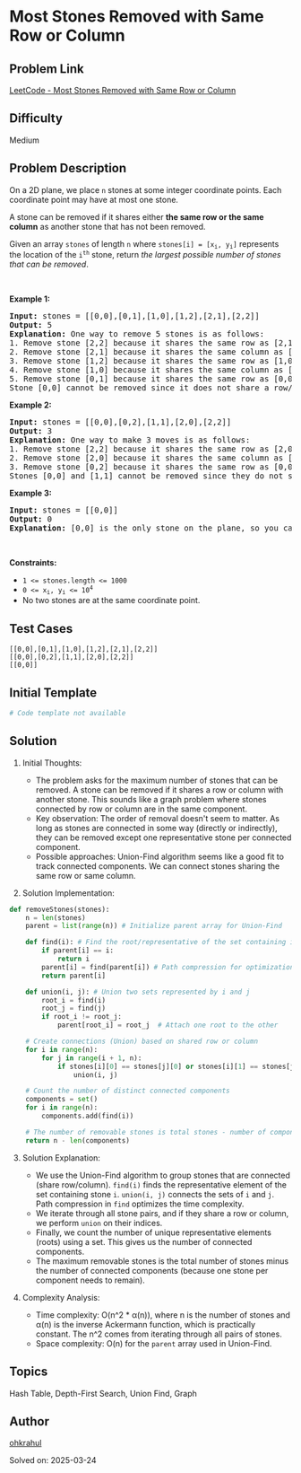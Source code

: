 # Most Stones Removed with Same Row or Column

## Problem Link
[LeetCode - Most Stones Removed with Same Row or Column](https://leetcode.com/problems/most-stones-removed-with-same-row-or-column/)

## Difficulty
Medium

## Problem Description
<p>On a 2D plane, we place <code>n</code> stones at some integer coordinate points. Each coordinate point may have at most one stone.</p>

<p>A stone can be removed if it shares either <strong>the same row or the same column</strong> as another stone that has not been removed.</p>

<p>Given an array <code>stones</code> of length <code>n</code> where <code>stones[i] = [x<sub>i</sub>, y<sub>i</sub>]</code> represents the location of the <code>i<sup>th</sup></code> stone, return <em>the largest possible number of stones that can be removed</em>.</p>

<p>&nbsp;</p>
<p><strong class="example">Example 1:</strong></p>

<pre>
<strong>Input:</strong> stones = [[0,0],[0,1],[1,0],[1,2],[2,1],[2,2]]
<strong>Output:</strong> 5
<strong>Explanation:</strong> One way to remove 5 stones is as follows:
1. Remove stone [2,2] because it shares the same row as [2,1].
2. Remove stone [2,1] because it shares the same column as [0,1].
3. Remove stone [1,2] because it shares the same row as [1,0].
4. Remove stone [1,0] because it shares the same column as [0,0].
5. Remove stone [0,1] because it shares the same row as [0,0].
Stone [0,0] cannot be removed since it does not share a row/column with another stone still on the plane.
</pre>

<p><strong class="example">Example 2:</strong></p>

<pre>
<strong>Input:</strong> stones = [[0,0],[0,2],[1,1],[2,0],[2,2]]
<strong>Output:</strong> 3
<strong>Explanation:</strong> One way to make 3 moves is as follows:
1. Remove stone [2,2] because it shares the same row as [2,0].
2. Remove stone [2,0] because it shares the same column as [0,0].
3. Remove stone [0,2] because it shares the same row as [0,0].
Stones [0,0] and [1,1] cannot be removed since they do not share a row/column with another stone still on the plane.
</pre>

<p><strong class="example">Example 3:</strong></p>

<pre>
<strong>Input:</strong> stones = [[0,0]]
<strong>Output:</strong> 0
<strong>Explanation:</strong> [0,0] is the only stone on the plane, so you cannot remove it.
</pre>

<p>&nbsp;</p>
<p><strong>Constraints:</strong></p>

<ul>
	<li><code>1 &lt;= stones.length &lt;= 1000</code></li>
	<li><code>0 &lt;= x<sub>i</sub>, y<sub>i</sub> &lt;= 10<sup>4</sup></code></li>
	<li>No two stones are at the same coordinate point.</li>
</ul>


## Test Cases
```
[[0,0],[0,1],[1,0],[1,2],[2,1],[2,2]]
[[0,0],[0,2],[1,1],[2,0],[2,2]]
[[0,0]]
```

## Initial Template
```python
# Code template not available
```

## Solution
1. Initial Thoughts:
   - The problem asks for the maximum number of stones that can be removed.  A stone can be removed if it shares a row or column with another stone. This sounds like a graph problem where stones connected by row or column are in the same component.
   - Key observation: The order of removal doesn't seem to matter. As long as stones are connected in some way (directly or indirectly), they can be removed except one representative stone per connected component.
   - Possible approaches:  Union-Find algorithm seems like a good fit to track connected components. We can connect stones sharing the same row or same column.

2. Solution Implementation:
```python
def removeStones(stones):
    n = len(stones)
    parent = list(range(n)) # Initialize parent array for Union-Find

    def find(i): # Find the root/representative of the set containing i
        if parent[i] == i:
            return i
        parent[i] = find(parent[i]) # Path compression for optimization
        return parent[i]

    def union(i, j): # Union two sets represented by i and j
        root_i = find(i)
        root_j = find(j)
        if root_i != root_j:
            parent[root_i] = root_j  # Attach one root to the other

    # Create connections (Union) based on shared row or column
    for i in range(n):
        for j in range(i + 1, n):
            if stones[i][0] == stones[j][0] or stones[i][1] == stones[j][1]:
                union(i, j)

    # Count the number of distinct connected components
    components = set()
    for i in range(n):
        components.add(find(i))

    # The number of removable stones is total stones - number of components
    return n - len(components)


```

3. Solution Explanation:
   - We use the Union-Find algorithm to group stones that are connected (share row/column).  `find(i)` finds the representative element of the set containing stone `i`. `union(i, j)` connects the sets of `i` and `j`. Path compression in `find` optimizes the time complexity.
   - We iterate through all stone pairs, and if they share a row or column, we perform `union` on their indices.
   - Finally, we count the number of unique representative elements (roots) using a set.  This gives us the number of connected components.
   - The maximum removable stones is the total number of stones minus the number of connected components (because one stone per component needs to remain).

4. Complexity Analysis:
   - Time complexity: O(n^2 * α(n)), where n is the number of stones and α(n) is the inverse Ackermann function, which is practically constant. The n^2 comes from iterating through all pairs of stones.
   - Space complexity: O(n) for the `parent` array used in Union-Find.




## Topics
Hash Table, Depth-First Search, Union Find, Graph

## Author
[ohkrahul](https://github.com/ohkrahul)

Solved on: 2025-03-24

